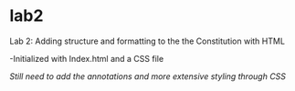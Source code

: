 # lab2
Lab 2: Adding structure and formatting to the the Constitution with HTML 

-Initialized with Index.html and a CSS file

*Still need to add the annotations and more extensive styling through CSS*
